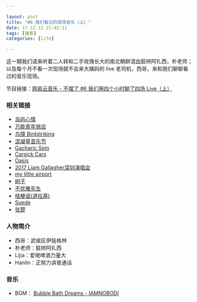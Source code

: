 ```yaml
---

layout: post
title: "#6 我们看过的现场音乐（上）"
date: 17-12-12 21:41:21
tags: [播客]
categories: [life]

---
```


这一期我们请来听着二人转和二手玫瑰长大的南北朝鲜混血脏辫阿扎西，朴老师；以及每个月不看一次现场就不会来大姨妈的 live 老司机，西哥，来和我们聊聊看过的音乐现场。

节目链接：[网易云音乐 - 不摆了 #6 我们用四个小时聊了四场 Live（上）](http://music.163.com/#/program?id=1367267261)

### 相关链接

- [岛屿心情](https://site.douban.com/islandmood/)
- [万能青年旅店](http://music.163.com/#/artist?id=13223)
- [鸟撞 Birdstriking](https://site.douban.com/birdstriking/)
- [混凝草音乐节](http://concreteandgrass.cn/)
- [Gacharic Spin](http://concreteandgrass.cn/artists/gacharic-spin/)
- [Carsick Cars](https://site.douban.com/carsickcars/)
- [Oasis](http://music.163.com/#/artist?id=98110)
- [2017 Liam Gallagher深圳演唱会](https://www.douban.com/event/28760789/)
- [my little airport](http://music.163.com/#/artist?id=12264)
- [树子](http://music.163.com/#/artist?id=12853)
- [不优雅先生](http://music.163.com/#/artist?id=12371)
- [桔梗谣(道拉基)](http://music.163.com/#/song?id=233696)
- [Suede](http://music.163.com/#/artist?id=99992)
- [张楚](http://music.163.com/#/artist?id=6455)

### 人物简介

- 西哥：武侯区伊娃格林
- 朴老师：脏辫阿扎西
- Lijia：爱喝啤酒力量大
- Hanlin：正努力讲普通话

### 音乐

- BGM： [Bubble Bath Dreams - IAMNOBODI](http://music.163.com/#/song?id=27708107)